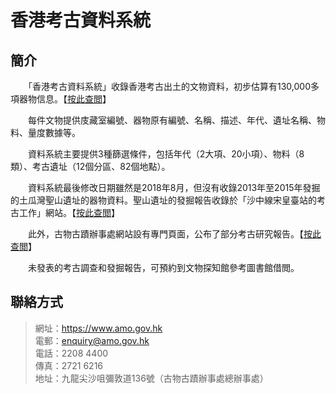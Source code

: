 # 香港考古資料系統

## 簡介

　　「香港考古資料系統」收錄香港考古出土的文物資料，初步估算有130,000多項器物信息。【[按此查閲](https://hkaas.amo.gov.hk/hkaas/main.jsp?lang=2 "香港考古資料系統")】

　　每件文物提供庋藏室編號、器物原有編號、名稱、描述、年代、遺址名稱、物料、量度數據等。

　　資料系統主要提供3種篩選條件，包括年代（2大項、20小項）、物料（8類）、考古遺址（12個分區、82個地點）。

　　資料系統最後修改日期雖然是2018年8月，但沒有收錄2013年至2015年發掘的土瓜灣聖山遺址的器物資料。聖山遺址的發掘報告收錄於「沙中線宋皇臺站的考古工作」網站。【[按此查閲](https://www.amo.gov.hk/scl/b5/index.php "宋皇臺發掘報告")】

　　此外，古物古蹟辦事處網站設有專門頁面，公布了部分考古研究報告。【[按此查閲](https://www.amo.gov.hk/b5/research_01_1.php "古蹟辦專題報告")】

　　未發表的考古調查和發掘報告，可預約到文物探知館參考圖書館借閲。

## 聯絡方式

> 網址：<https://www.amo.gov.hk>  
> 電郵：<enquiry@amo.gov.hk>  
> 電話：2208 4400  
> 傳真：2721 6216  
> 地址：九龍尖沙咀彌敦道136號（古物古蹟辦事處總辦事處）
